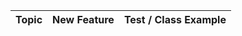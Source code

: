 | Topic                          | New Feature                                                                                    | Test / Class Example                                 |
|--------------------------------|------------------------------------------------------------------------------------------------|------------------------------------------------------|